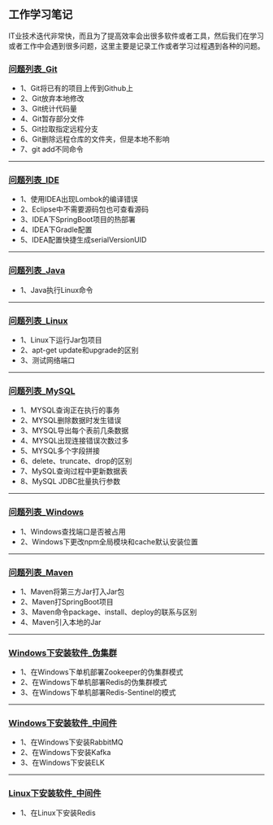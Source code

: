 ## 工作学习笔记

IT业技术迭代非常快，而且为了提高效率会出很多软件或者工具，然后我们在学习或者工作中会遇到很多问题，这里主要是记录工作或者学习过程遇到各种的问题。

### [问题列表_Git](https://github.com/Panlf/WorkingNotes/blob/master/WorkProblems/Git_Problems.md)
- 1、Git将已有的项目上传到Github上
- 2、Git放弃本地修改
- 3、Git统计代码量
- 4、Git暂存部分文件
- 5、Git拉取指定远程分支
- 6、Git删除远程仓库的文件夹，但是本地不影响
- 7、git add不同命令
---

### [问题列表_IDE](https://github.com/Panlf/WorkingNotes/blob/master/WorkProblems/IDE_Problems.md)
- 1、使用IDEA出现Lombok的编译错误
- 2、Eclipse中不需要源码包也可查看源码
- 3、IDEA下SpringBoot项目的热部署
- 4、IDEA下Gradle配置
- 5、IDEA配置快捷生成serialVersionUID
---

### [问题列表_Java](https://github.com/Panlf/WorkingNotes/blob/master/WorkProblems/Java_Problems.md)
- 1、Java执行Linux命令
---

### [问题列表_Linux](https://github.com/Panlf/WorkingNotes/blob/master/WorkProblems/Linux_Problems.md)
- 1、Linux下运行Jar包项目
- 2、apt-get update和upgrade的区别
- 3、测试网络端口
---

### [问题列表_MySQL](https://github.com/Panlf/WorkingNotes/blob/master/WorkProblems/MySQL_Problems.md)
- 1、MYSQL查询正在执行的事务
- 2、MYSQL删除数据时发生错误
- 3、MYSQL导出每个表前几条数据
- 4、MYSQL出现连接错误次数过多
- 5、MYSQL多个字段拼接
- 6、delete、truncate、drop的区别
- 7、MySQL查询过程中更新数据表
- 8、MySQL JDBC批量执行参数
---

### [问题列表_Windows](https://github.com/Panlf/WorkingNotes/blob/master/WorkProblems/Windows_Problems.md)
- 1、Windows查找端口是否被占用
- 2、Windows下更改npm全局模块和cache默认安装位置
---

### [问题列表_Maven](https://github.com/Panlf/WorkingNotes/blob/master/WorkProblems/Maven_Problems.md)
- 1、Maven将第三方Jar打入Jar包
- 2、Maven打SpringBoot项目
- 3、Maven命令package、install、deploy的联系与区别
- 4、Maven引入本地的Jar
---

### [Windows下安装软件_伪集群](https://github.com/Panlf/WorkingNotes/blob/master/InstallSoftOnWindows/InstallSoftOnWindows_伪集群.md)
- 1、在Windows下单机部署Zookeeper的伪集群模式
- 2、在Windows下单机部署Redis的伪集群模式
- 3、在Windows下单机部署Redis-Sentinel的模式
---

### [Windows下安装软件_中间件](https://github.com/Panlf/WorkingNotes/blob/master/InstallSoftOnWindows/InstallSoftOnWindows_中间件.md)
- 1、在Windows下安装RabbitMQ
- 2、在Windows下安装Kafka
- 3、在Windows下安装ELK
---

### [Linux下安装软件_中间件](https://github.com/Panlf/WorkingNotes/blob/master/InstallSoftOnLinux/InstallSoftOnLinux_中间件.md)
- 1、在Linux下安装Redis
